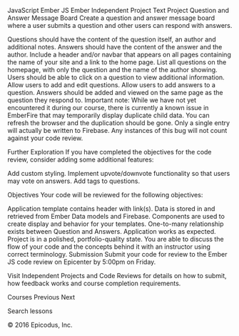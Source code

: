 JavaScript Ember JS Ember Independent Project
Text
Project
Question and Answer Message Board
Create a question and answer message board where a user submits a question and other users can respond with answers.

Questions should have the content of the question itself, an author and additional notes.
Answers should have the content of the answer and the author.
Include a header and/or navbar that appears on all pages containing the name of your site and a link to the home page.
List all questions on the homepage, with only the question and the name of the author showing.
Users should be able to click on a question to view additional information.
Allow users to add and edit questions.
Allow users to add answers to a question. Answers should be added and viewed on the same page as the question they respond to.
Important note: While we have not yet encountered it during our course, there is currently a known issue in EmberFire that may temporarily display duplicate child data. You can refresh the browser and the duplication should be gone. Only a single entry will actually be written to Firebase. Any instances of this bug will not count against your code review.

Further Exploration
If you have completed the objectives for the code review, consider adding some additional features:

Add custom styling.
Implement upvote/downvote functionality so that users may vote on answers.
Add tags to questions.

Objectives
Your code will be reviewed for the following objectives:

Application template contains header with link(s).
Data is stored in and retrieved from Ember Data models and Firebase.
Components are used to create display and behavior for your templates.
One-to-many relationship exists between Question and Answers.
Application works as expected.
Project is in a polished, portfolio-quality state.
You are able to discuss the flow of your code and the concepts behind it with an instructor using correct terminology.
Submission
Submit your code for review to the Ember JS code review on Epicenter by 5:00pm on Friday.

Visit Independent Projects and Code Reviews for details on how to submit, how feedback works and course completion requirements.

Courses
Previous
Next

Search lessons

© 2016 Epicodus, Inc.
